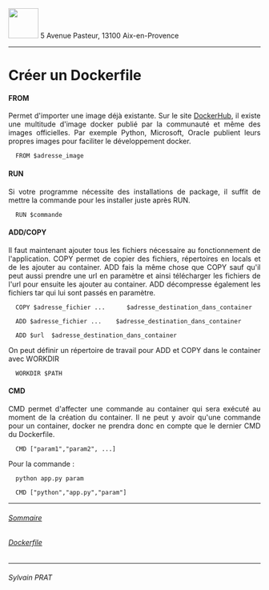 <img style="height: 60px;" src="http://www.lpl-aix.fr/wp-content/uploads/2018/04/LPL_240_180.jpg" />
5 Avenue Pasteur, 13100 Aix-en-Provence

***

# Créer un Dockerfile

#### FROM
<p style='text-align: justify'>
Permet d'importer une image déjà existante. Sur le site <a href="https://hub.docker.com/">DockerHub</a>, il existe une multitude d'image docker publié par la communauté et même des images officielles. Par exemple Python, Microsoft, Oracle publient leurs propres images pour faciliter le développement docker.
</p>

``` text
  FROM $adresse_image
```

#### RUN

<p style='text-align: justify'>
Si votre programme nécessite des installations de package, il suffit de mettre la commande pour les installer juste après RUN.
</p>


``` text
  RUN $commande
```

#### ADD/COPY

<p style='text-align: justify'>
Il faut maintenant ajouter tous les fichiers nécessaire au fonctionnement de l'application.
COPY permet de copier des fichiers, répertoires en locals et de les ajouter au container. ADD fais la même chose que COPY sauf qu'il peut aussi prendre une url en paramètre et ainsi télécharger les fichiers de l'url pour ensuite les ajouter au container. ADD décompresse également les fichiers tar qui lui sont passés en paramètre.
</p>

``` text
  COPY $adresse_fichier ...      $adresse_destination_dans_container
```

``` text
  ADD $adresse_fichier ...    $adresse_destination_dans_container
```

``` text
  ADD $url  $adresse_destination_dans_container
```

<p style='text-align: justify'>
On peut définir un répertoire de travail pour ADD et COPY dans le container avec WORKDIR
</p>

``` text
  WORKDIR $PATH
```

#### CMD

<p style='text-align: justify'>
CMD permet d'affecter une commande au container qui sera exécuté au moment de la création du container. Il ne peut y avoir qu'une commande pour un container, docker ne prendra donc en compte que le dernier CMD du Dockerfile.
</p>

``` text
  CMD ["param1","param2", ...]
```

<p style='text-align: justify'>
Pour la commande :
</p>

``` shell
  python app.py param
```

``` text
  CMD ["python","app.py","param"]
```


---
###### <a href="https://github.com/sylvain-prat/DocDocker/blob/master/README.md">Sommaire</a>
###### <a href="https://github.com/sylvain-prat/DocDocker/blob/master/Dockerfile/Dockerfile.md">Dockerfile</a>

---
###### Sylvain PRAT
